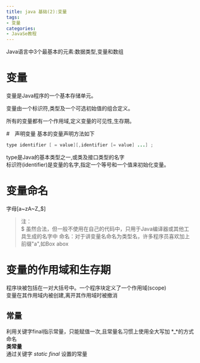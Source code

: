 ```yaml
---
title: java 基础(2):变量
tags: 
- 变量
categories:
- JavaSe教程
---
```


Java语言中3个最基本的元素:数据类型,变量和数组

# 变量

变量是Java程序的一个基本存储单元。  

变量由一个标识符,类型及一个可选初始值的组合定义。  

所有的变量都有一个作用域,定义变量的可见性,生存期。

#　声明变量
基本的变量声明方法如下
```java
type identifier [ = value][,identifier [= value] ...] ;
```

type是Java的基本类型之一,或类及接口类型的名字  
标识符(identifier)是变量的名字,指定一个等号和一个值来初始化变量。

# 变量命名  
字母[a~zA~Z_$]
>注：  
> $ 虽然合法，但一般不使用在自己的代码中，只用于Java编译器或其他工具生成的名字中
> 命名：对于讲变量名命名为类型名，许多程序员喜欢加上前缀"a",如Box abox

# 变量的作用域和生存期
程序块被包括在一对大括号中。一个程序块定义了一个作用域(scope)  
变量在其作用域内被创建,离开其作用域时被撤消  
## 常量
利用关键字final指示常量，只能赋值一次,且常量名习惯上使用全大写加 *_*的方式命名  
**类常量**  
通过关键字 *static final* 设置的常量
